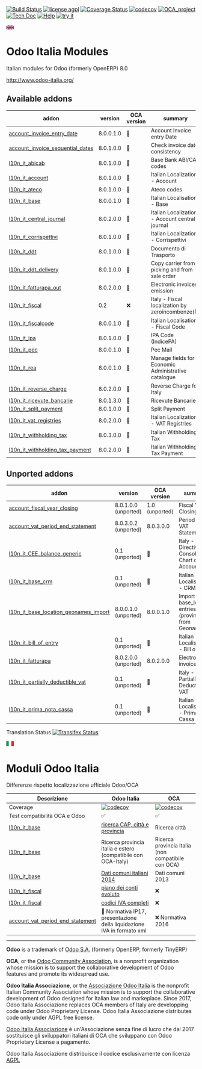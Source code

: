 [![Build Status](https://travis-ci.org/Odoo-Italia-Associazione/l10n-italy.svg?branch=8.0)](https://travis-ci.org/Odoo-Italia-Associazione/l10n-italy)
[![license agpl](https://img.shields.io/badge/licence-AGPL--3-blue.svg)](http://www.gnu.org/licenses/agpl-3.0.html)
[![Coverage Status](https://coveralls.io/repos/github/Odoo-Italia-Associazione/l10n-italy/badge.svg?branch=8.0)](https://coveralls.io/github/Odoo-Italia-Associazione/l10n-italy?branch=8.0)
[![codecov](https://codecov.io/gh/Odoo-Italia-Associazione/l10n-italy/branch/8.0/graph/badge.svg)](https://codecov.io/gh/Odoo-Italia-Associazione/l10n-italy/branch/8.0)
[![OCA_project](http://www.zeroincombenze.it/wp-content/uploads/ci-ct/prd/button-oca-8.svg)](https://github.com/OCA/l10n-italy/tree/8.0)
[![Tech Doc](http://www.zeroincombenze.it/wp-content/uploads/ci-ct/prd/button-docs-8.svg)](http://wiki.zeroincombenze.org/en/Odoo/8.0/dev)
[![Help](http://www.zeroincombenze.it/wp-content/uploads/ci-ct/prd/button-help-8.svg)](http://wiki.zeroincombenze.org/en/Odoo/8.0/man/FI)
[![try it](http://www.zeroincombenze.it/wp-content/uploads/ci-ct/prd/button-try-it-8.svg)](http://erp8.zeroincombenze.it)


[![en](https://github.com/zeroincombenze/grymb/blob/master/flags/en_US.png)](https://www.facebook.com/groups/openerp.italia/)

Odoo Italia Modules
===================

Italian modules for Odoo (formerly OpenERP) 8.0

http://www.odoo-italia.org/

[//]: # (addons)


Available addons
----------------
addon | version | OCA version | summary
--- | --- | --- | ---
[account_invoice_entry_date](account_invoice_entry_date/) | 8.0.0.1.0 | :repeat: | Account Invoice entry Date
[account_invoice_sequential_dates](account_invoice_sequential_dates/) | 8.0.1.0.0 | :repeat: | Check invoice date consistency
[l10n_it_abicab](l10n_it_abicab/) | 8.0.1.0.0 | :repeat: | Base Bank ABI/CAB codes
[l10n_it_account](l10n_it_account/) | 8.0.1.0.0 | :repeat: | Italian Localization - Account
[l10n_it_ateco](l10n_it_ateco/) | 8.0.1.0.0 | :repeat: | Ateco codes
[l10n_it_base](l10n_it_base/) | 8.0.0.1.0 | :repeat: | Italian Localisation - Base
[l10n_it_central_journal](l10n_it_central_journal/) | 8.0.2.0.0 | :repeat: | Italian Localization - Account central journal
[l10n_it_corrispettivi](l10n_it_corrispettivi/) | 8.0.1.0.0 | :repeat: | Italian Localization - Corrispettivi
[l10n_it_ddt](l10n_it_ddt/) | 8.0.1.0.0 | :repeat: | Documento di Trasporto
[l10n_it_ddt_delivery](l10n_it_ddt_delivery/) | 8.0.1.0.0 | :repeat: | Copy carrier from picking and from sale order
[l10n_it_fatturapa_out](l10n_it_fatturapa_out/) | 8.0.2.0.0 | :repeat: | Electronic invoices emission
[l10n_it_fiscal](l10n_it_fiscal/) | 0.2 | :x: | Italy - Fiscal localization by zeroincombenze(R)
[l10n_it_fiscalcode](l10n_it_fiscalcode/) | 8.0.0.1.0 | :repeat: | Italian Localisation - Fiscal Code
[l10n_it_ipa](l10n_it_ipa/) | 8.0.1.0.0 | :repeat: | IPA Code (IndicePA)
[l10n_it_pec](l10n_it_pec/) | 8.0.0.1.0 | :repeat: | Pec Mail
[l10n_it_rea](l10n_it_rea/) | 8.0.0.1.0 | :repeat: | Manage fields for Economic Administrative catalogue
[l10n_it_reverse_charge](l10n_it_reverse_charge/) | 8.0.2.0.0 | :repeat: | Reverse Charge for Italy
[l10n_it_ricevute_bancarie](l10n_it_ricevute_bancarie/) | 8.0.1.3.0 | :repeat: | Ricevute Bancarie
[l10n_it_split_payment](l10n_it_split_payment/) | 8.0.1.0.0 | :repeat: | Split Payment
[l10n_it_vat_registries](l10n_it_vat_registries/) | 8.0.2.0.0 | :repeat: | Italian Localization - VAT Registries
[l10n_it_withholding_tax](l10n_it_withholding_tax/) | 8.0.3.0.0 | :repeat: | Italian Withholding Tax
[l10n_it_withholding_tax_payment](l10n_it_withholding_tax_payment/) | 8.0.2.0.0 | :repeat: | Italian Withholding Tax Payment


Unported addons
---------------
addon | version | OCA version | summary
--- | --- | --- | ---
[account_fiscal_year_closing](account_fiscal_year_closing/) | 8.0.1.0.0 (unported) | 1.0 (unported) | Fiscal Year Closing
[account_vat_period_end_statement](account_vat_period_end_statement/) | 8.0.3.0.2 (unported) | 8.0.3.0.0 | Period End VAT Statement
[l10n_it_CEE_balance_generic](l10n_it_CEE_balance_generic/) | 0.1 (unported) | :repeat: | Italy - 4th EU Directive - Consolidation Chart of Accounts
[l10n_it_base_crm](l10n_it_base_crm/) | 0.1 (unported) | :repeat: | Italian Localisation - CRM
[l10n_it_base_location_geonames_import](l10n_it_base_location_geonames_import/) | 8.0.0.1.0 (unported) | 8.0.0.1.0 | Import base_location entries (provinces) from Geonames
[l10n_it_bill_of_entry](l10n_it_bill_of_entry/) | 0.1 (unported) | :repeat: | Italian Localisation - Bill of Entry
[l10n_it_fatturapa](l10n_it_fatturapa/) | 8.0.2.0.0 (unported) | 8.0.2.0.0 | Electronic invoices
[l10n_it_partially_deductible_vat](l10n_it_partially_deductible_vat/) | 0.1 (unported) | :repeat: | Italy - Partially Deductible VAT
[l10n_it_prima_nota_cassa](l10n_it_prima_nota_cassa/) | 0.1 (unported) | :repeat: | Italian Localisation - Prima Nota Cassa

[//]: # (end addons)


Translation Status
[![Transifex Status](https://www.transifex.com/projects/p/OCA-l10n-italy-8-0/chart/image_png)](https://www.transifex.com/projects/p/OCA-l10n-italy-8-0)



[![it](https://github.com/zeroincombenze/grymb/blob/master/flags/it_IT.png)](https://www.facebook.com/groups/openerp.italia/)

Moduli Odoo Italia
==================

Differenze rispetto localizzazione ufficiale Odoo/OCA

Descrizione | Odoo Italia | OCA
--- | --- | ---
Coverage |  [![codecov](https://codecov.io/gh/Odoo-Italia-Associazione/l10n-italy/branch/8.0/graph/badge.svg)](https://codecov.io/gh/Odoo-Italia-Associazione/l10n-italy/branch/8.0) | [![codecov](https://codecov.io/gh/OCA/l10n-italy/branch/8.0/graph/badge.svg)](https://codecov.io/gh/OCA/l10n-italy/branch/8.0)
Test compatibilità OCA e Odoo | :white_check_mark: | :white_check_mark:
[l10n_it_base](https://github.com/OCA/l10n-italy/tree/7.0/l10n_it_base) | [ricerca CAP, città e provincia](https://www.zeroincombenze.it/nuova-anagrafica-per-il-software-gestionale/) | Ricerca città
[l10n_it_base](https://github.com/OCA/l10n-italy/tree/7.0/l10n_it_base) | Ricerca provincia italia e estero (compatibile con OCA-Italy) | Ricerca provincia Italia (non compatibile con OCA)
[l10n_it_base](https://github.com/OCA/l10n-italy/tree/7.0/l10n_it_base) | [Dati comuni italiani 2014](http://www.shs-av.com/variazione-denominazione-comuni-italiani-2014/) | Dati comuni 2013
[l10n_it_fiscal](https://github.com/OCA/l10n-italy/tree/7.0/l10n_it_fiscal) | [piano dei conti evoluto](https://www.zeroincombenze.it/il-piano-dei-conti-2/) | :x:
[l10n_it_fiscal](https://github.com/OCA/l10n-italy/tree/7.0/l10n_it_fiscal) | [codici IVA completi](http://wiki.zeroincombenze.org/it/Odoo/7.0/man/codici_IVA) | :x:
[account_vat_period_end_statement](https://github.com/zeroincombenze/l10n-italy/tree/7.0/account_vat_period_end_statement) | :calendar: Normativa IP17,  presentazione della liquidazione IVA in formato xml | :x: Normativa 2016


[//]: # (copyright)

----

**Odoo** is a trademark of [Odoo S.A.](https://www.odoo.com/) (formerly OpenERP, formerly TinyERP)

**OCA**, or the [Odoo Community Association](http://odoo-community.org/), is a nonprofit organization whose
mission is to support the collaborative development of Odoo features and
promote its widespread use.

**Odoo Italia Associazione**, or the [Associazione Odoo Italia](https://www.odoo-italia.org/)
is the nonprofit Italian Community Association whose mission
is to support the collaborative development of Odoo designed for Italian law and markeplace.
Since 2017, Odoo Italia Associazione replaces OCA members of Italy are developping code under Odoo Proprietary License.
Odoo Italia Associazione distributes code only under AGPL free license.

[Odoo Italia Associazione](https://www.odoo-italia.org/) è un'Associazione senza fine di lucro
che dal 2017 sostituisce gli sviluppatori italiani di OCA che sviluppano
con Odoo Proprietary License a pagamento.

Odoo Italia Associazione distribuisce il codice esclusivamente con licenza [AGPL](http://www.gnu.org/licenses/agpl-3.0.html)

[//]: # (end copyright)

